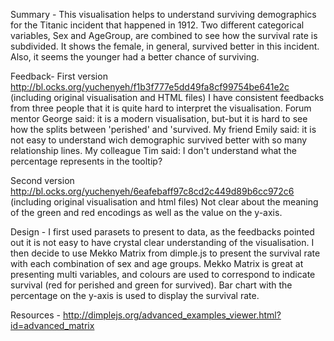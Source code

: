 Summary - 
This visualisation helps to understand surviving demographics for the Titanic incident that happened in 1912. 
Two different categorical variables, Sex and AgeGroup, are combined to see how the survival rate is subdivided. 
It shows the female, in general, survived better in this incident. Also, it seems the younger had a better chance of surviving.

Feedback-
First version
http://bl.ocks.org/yuchenyeh/f1b3f777e5dd49fa8cf99754be641e2c (including original visualisation and HTML files)
I have consistent feedbacks from three people that it is quite hard to interpret the visualisation.
Forum mentor George said: it is a modern visualisation, but-but it is hard to see how the splits between 'perished' and 'survived.
My friend Emily said: it is not easy to understand wich demographic survived better with so many relationship lines. 
My colleague Tim said: I don't understand what the percentage represents in the tooltip?

Second version
http://bl.ocks.org/yuchenyeh/6eafebaff97c8cd2c449d89b6cc972c6 (including original visualisation and html files)
Not clear about the meaning of the green and red encodings as well as the value on the y-axis.

Design - 
I first used parasets to present to data, as the feedbacks pointed out it is not easy to have crystal clear understanding of the visualisation.
I then decide to use Mekko Matrix from dimple.js to present the survival rate with each combination of sex and age groups. 
Mekko Matrix is great at presenting multi variables, and colours are used to correspond to indicate survival (red for perished and green for survived).
Bar chart with the percentage on the y-axis is used to display the survival rate.

Resources - 
http://dimplejs.org/advanced_examples_viewer.html?id=advanced_matrix